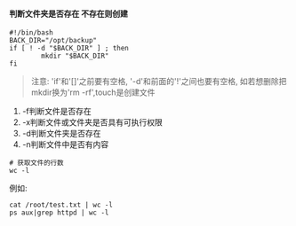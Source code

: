 #### 判断文件夹是否存在 不存在则创建
```
#!/bin/bash
BACK_DIR="/opt/backup"
if [ ! -d "$BACK_DIR" ] ; then
        mkdir "$BACK_DIR"
fi
```
> 注意: 'if'和'[]'之前要有空格, '-d'和前面的'!'之间也要有空格, 如若想删除把mkdir换为'rm -rf',touch是创建文件


1. -f判断文件是否存在
2. -x判断文件或文件夹是否具有可执行权限
3. -d判断文件夹是否存在
4. -n判断文件中是否有内容

```
# 获取文件的行数
wc -l
```
例如:
```
cat /root/test.txt | wc -l
ps aux|grep httpd | wc -l
```